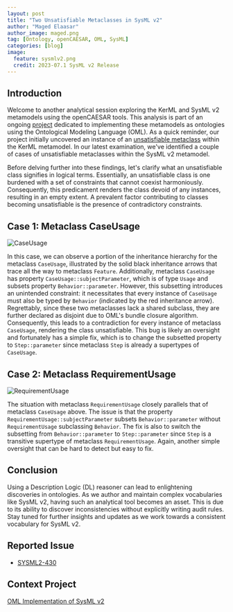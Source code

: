 ```yaml
---
layout: post
title: "Two Unsatisfiable Metaclasses in SysML v2"
author: "Maged Elaasar"
author_image: maged.png
tag: [Ontology, openCAESAR, OML, SysML]
categories: [blog]
image:
  feature: sysmlv2.png
  credit: 2023-07.1 SysML v2 Release
---
```


## Introduction

Welcome to another analytical session exploring the KerML and SysML v2 metamodels using the openCAESAR tools. This analysis is part of an ongoing [project](projects/2023-8-11-SysML-v2.html) dedicated to implementing these metamodels as ontologies using the Ontological Modeling Language (OML). As a quick reminder, our project initially uncovered an instance of an [unsatisfiable metaclass](/blog/2023/08/27/When-Literal-Boolean-Is-Unsatisfiable.html) within the KerML metamodel. In our latest examination, we've identified a couple of cases of unsatisfiable metaclasses within the SysML v2 metamodel.

Before delving further into these findings, let's clarify what an unsatisfiable class signifies in logical terms. Essentially, an unsatisfiable class is one burdened with a set of constraints that cannot coexist harmoniously. Consequently, this predicament renders the class devoid of any instances, resulting in an empty extent. A prevalent factor contributing to classes becoming unsatisfiable is the presence of contradictory constraints.

## Case 1: Metaclass CaseUsage

![CaseUsage](http://www.plantuml.com/plantuml/png/TO-nReCm48RtUueJdHcwCY1QfCwLgcuiLtC5HyQWypbBadSFnCAHaB9OzlT_jlzhWf9ed1mu_bVK6SKEes9lXOtQsGEq5FWtqC1ObjSQMt8cEjgo1uKZIDg7UHhxFeS_oWjiIpf-CMaK1lZaaSvsbXNNM7H-8Q69bQN8JhhrCivbanFYtucDVkyYldSUBoiDh07txwegltGhC7K-ZfshlGdtqB3lu-Jk)

In this case, we can observe a portion of the inheritance hierarchy for the metaclass `CaseUsage`, illustrated by the solid black inheritance arrows that trace all the way to metaclass `Feature`. Additionally, metaclass `CaseUsage` has property `CaseUsage::subjectParameter`, which is of type `Usage` and subsets property `Behavior::parameter`. However, this subsetting introduces an unintended constraint: it necessitates that every instance of `CaseUsage` must also be typed by `Behavior` (indicated by the red inheritance arrow). Regrettably, since these two metaclasses lack a shared subclass, they are further declared as disjoint due to OML's bundle closure algorithm. Consequently, this leads to a contradiction for every instance of metaclass `CaseUsage`, rendering the class unsatisfiable. This bug is likely an oversight and fortunately has a simple fix, which is to change the subsetted property to `Step::parameter` since metaclass `Step` is already a supertypes of `CaseUsage`.

## Case 2: Metaclass RequirementUsage

![RequirementUsage](http://www.plantuml.com/plantuml/png/VP0nJyD038Nt-nLMc3kmTgYg8bX18BOkvl9e3oM-OFiG4l3VIPKcgeB8wCzV_5vkQyxgfMr2WrSdpwJfS7Igao9woXB28zvBFxKGVpO-W5QhxmtTP35NJcSOPlCWtSTOL24H2z8kvmOijv-TmkmK-OSCueKnNpqvkZ1B6pP3y0Mu0tjHXB33aJzIrXvlgDfBnyej75fDplpNHzNAonkYFunVqFLUwAkd1ZSQ3w_NqycVwbpaL7GXy9_7dgfUAUgmXTIbRNu1)

The situation with metaclass `RequirementUsage` closely parallels that of metaclass `CaseUsage` above. The issue is that  the property `RequirementUsage::subjectParameter` subsets `Behavior::parameter` without `RequirementUsage` subclassing `Behavior`. The fix is also to switch the subsetting from `Behavior::parameter` to `Step::parameter` since `Step` is a transitive supertype of metaclass `RequirementUsage`. Again, another simple oversight that can be hard to detect but easy to fix.

## Conclusion

Using a Description Logic (DL) reasoner can lead to enlightening discoveries in ontologies. As we author and maintain complex vocabularies like SysML v2, having such an analytical tool becomes an asset. This is due to its ability to discover inconsistencies without explicitly writing audit rules. Stay tuned for further insights and updates as we work towards a consistent vocabulary for SysML v2.

## Reported Issue

- [SYSML2-430](https://issues.omg.org/issues/SYSML2-430)

## Context Project

[OML Implementation of SysML v2](https://www.opencaesar.io/projects/2023-8-11-SysML-v2.html)